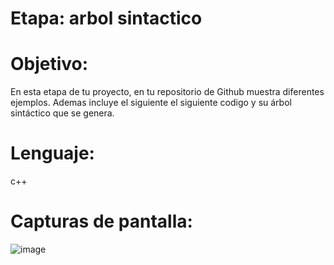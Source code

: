 # Etapa: arbol sintactico
# Objetivo:
En esta etapa de tu proyecto, en tu repositorio de Github muestra diferentes ejemplos.
Ademas incluye el siguiente el siguiente codigo y su árbol sintáctico que se genera. 
# Lenguaje:
c++
# Capturas de pantalla:
![image](https://github.com/user-attachments/assets/03f70424-3f71-4f6d-bcb1-a4e22da06b1d)
